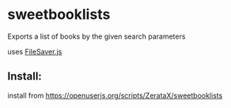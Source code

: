 # sweetbooklists
Exports a list of books by the given search parameters

uses [FileSaver.js](https://github.com/eligrey/FileSaver.js/)

## Install:
install from https://openuserjs.org/scripts/ZerataX/sweetbooklists

